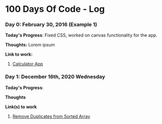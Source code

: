 # 100 Days Of Code - Log

### Day 0: February 30, 2016 (Example 1)

**Today's Progress**: Fixed CSS, worked on canvas functionality for the app.

**Thoughts:** 
Lorem ipsum 

**Link to work:** 
1. [Calculator App](http://www.example.com)

### Day 1: December 16th, 2020 Wednesday

**Today's Progress**: 


**Thoughts** 


**Link(s) to work**
1. [Remove Duplicates from Sorted Array](https://leetcode.com/submissions/detail/427937155/)